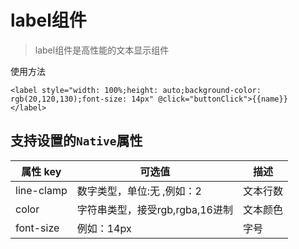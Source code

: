 # label组件

> label组件是高性能的文本显示组件

使用方法

```
<label style="width: 100%;height: auto;background-color: rgb(20,120,130);font-size: 14px" @click="buttonClick">{{name}}
</label>
```

## 支持设置的`Native`属性

| 属性 key         | 可选值                                           | 描述                              |
| ---------------- | ------------------------------------------------ | --------------------------------- |
| line-clamp       | 数字类型，单位:无 ,例如：2                       | 文本行数                          |
| color            | 字符串类型，接受rgb,rgba,16进制                  | 文本颜色                          |
|font-size      |例如：14px                                      |字号                |